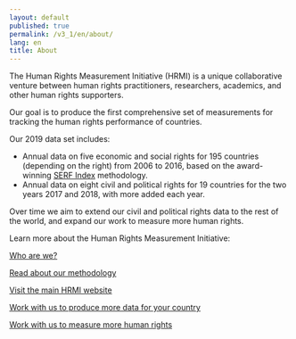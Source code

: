 ```yaml
---
layout: default
published: true
permalink: /v3_1/en/about/
lang: en
title: About
---
```


The Human Rights Measurement Initiative (HRMI) is a unique collaborative venture between human rights practitioners, researchers, academics, and other human rights supporters.

Our goal is to produce the first comprehensive set of measurements for tracking the human rights performance of countries.

Our 2019 data set includes:
* Annual data on five economic and social rights for 195 countries (depending on the right) from 2006 to 2016, based on the award-winning [SERF Index](https://serfindex.uconn.edu/) methodology.
* Annual data on eight civil and political rights for 19 countries for the two years 2017 and 2018, with more added each year.

Over time we aim to extend our civil and political rights data to the rest of the world, and expand our work to measure more human rights.

Learn more about the Human Rights Measurement Initiative:

[Who are we?](https://humanrightsmeasurement.org/about-hrmi/the-team/)

[Read about our methodology](https://humanrightsmeasurement.org/methodology/overview/)

[Visit the main HRMI website](https://humanrightsmeasurement.org)

[Work with us to produce more data for your country](https://humanrightsmeasurement.org/do-you-want-hrmi-human-rights-scores-for-your-country/)

[Work with us to measure more human rights](https://humanrightsmeasurement.org/get-involved/exploring-new-workstreams/)

